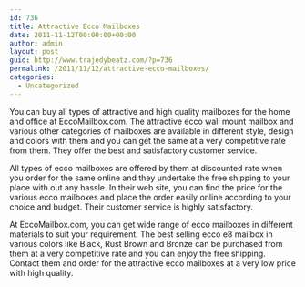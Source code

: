 ```yaml
---
id: 736
title: Attractive Ecco Mailboxes
date: 2011-11-12T00:00:00+00:00
author: admin
layout: post
guid: http://www.trajedybeatz.com/?p=736
permalink: /2011/11/12/attractive-ecco-mailboxes/
categories:
  - Uncategorized
---
```

You can buy all types of attractive and high quality mailboxes for the home and office at EccoMailbox.com. The attractive ecco wall mount mailbox and various other categories of mailboxes are available in different style, design and colors with them and you can get the same at a very competitive rate from them. They offer the best and satisfactory customer service.

All types of ecco mailboxes are offered by them at discounted rate when you order for the same online and they undertake the free shipping to your place with out any hassle. In their web site, you can find the price for the various ecco mailboxes and place the order easily online according to your choice and budget. Their customer service is highly satisfactory.

At EccoMailbox.com, you can get wide range of ecco mailboxes in different materials to suit your requirement. The best selling ecco e8 mailbox in various colors like Black, Rust Brown and Bronze can be purchased from them at a very competitive rate and you can enjoy the free shipping. Contact them and order for the attractive ecco mailboxes at a very low price with high quality.